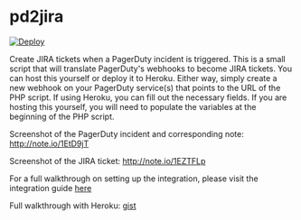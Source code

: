 # pd2jira

[![Deploy](https://www.herokucdn.com/deploy/button.png)](https://heroku.com/deploy)

Create JIRA tickets when a PagerDuty incident is triggered.  This is a small script that will translate PagerDuty's webhooks to become JIRA tickets.  You can host this yourself or deploy it to Heroku.  Either way, simply create a new webhook on your PagerDuty service(s) that points to the URL of the PHP script.  If using Heroku, you can fill out the necessary fields.  If you are hosting this yourself, you will need to populate the variables at the beginning of the PHP script.

Screenshot of the PagerDuty incident and corresponding note:  http://note.io/1EtD9jT

Screenshot of the JIRA ticket:  http://note.io/1EZTFLp

For a full walkthrough on setting up the integration, please visit the integration guide [here](http://www.pagerduty.com/docs/guides/jira-integration-guide/)

Full walkthrough with Heroku: [gist](https://gist.github.com/borgified/5d6b694aff76bca1018ebe80a7226de5)
